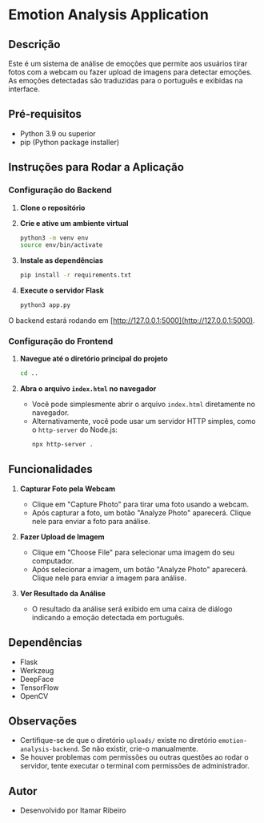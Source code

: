 # Emotion Analysis Application

## Descrição
Este é um sistema de análise de emoções que permite aos usuários tirar fotos com a webcam ou fazer upload de imagens para detectar emoções. As emoções detectadas são traduzidas para o português e exibidas na interface.


## Pré-requisitos

- Python 3.9 ou superior
- pip (Python package installer)

## Instruções para Rodar a Aplicação

### Configuração do Backend

1. **Clone o repositório**

2. **Crie e ative um ambiente virtual**
    ```bash
    python3 -m venv env
    source env/bin/activate
    ```

3. **Instale as dependências**
    ```bash
    pip install -r requirements.txt
    ```

4. **Execute o servidor Flask**
    ```bash
    python3 app.py
    ```

O backend estará rodando em [http://127.0.0.1:5000](http://127.0.0.1:5000).

### Configuração do Frontend

1. **Navegue até o diretório principal do projeto**
    ```bash
    cd ..
    ```

2. **Abra o arquivo `index.html` no navegador**
    - Você pode simplesmente abrir o arquivo `index.html` diretamente no navegador.
    - Alternativamente, você pode usar um servidor HTTP simples, como o `http-server` do Node.js:
      ```bash
      npx http-server .
      ```

## Funcionalidades

1. **Capturar Foto pela Webcam**
    - Clique em "Capture Photo" para tirar uma foto usando a webcam.
    - Após capturar a foto, um botão "Analyze Photo" aparecerá. Clique nele para enviar a foto para análise.

2. **Fazer Upload de Imagem**
    - Clique em "Choose File" para selecionar uma imagem do seu computador.
    - Após selecionar a imagem, um botão "Analyze Photo" aparecerá. Clique nele para enviar a imagem para análise.

3. **Ver Resultado da Análise**
    - O resultado da análise será exibido em uma caixa de diálogo indicando a emoção detectada em português.

## Dependências

- Flask
- Werkzeug
- DeepFace
- TensorFlow
- OpenCV

## Observações

- Certifique-se de que o diretório `uploads/` existe no diretório `emotion-analysis-backend`. Se não existir, crie-o manualmente.
- Se houver problemas com permissões ou outras questões ao rodar o servidor, tente executar o terminal com permissões de administrador.

## Autor

- Desenvolvido por Itamar Ribeiro



